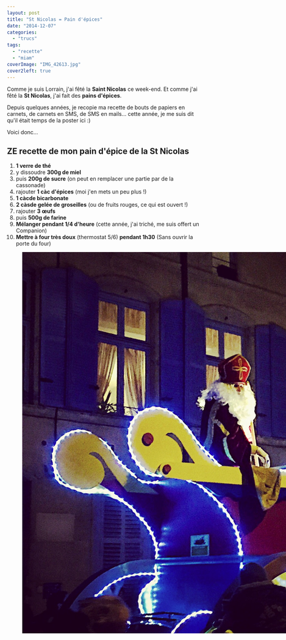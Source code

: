 ```yaml
---
layout: post
title: "St Nicolas = Pain d'épices"
date: "2014-12-07"
categories: 
  - "trucs"
tags: 
  - "recette"
  - "miam"
coverImage: "IMG_42613.jpg"
cover2left: true
---
```


Comme je suis Lorrain, j'ai fêté la **Saint Nicolas** ce week-end. Et comme j'ai fêté la **St Nicolas**, j'ai fait des **pains d'épices**.

Depuis quelques années, je recopie ma recette de bouts de papiers en carnets, de carnets en SMS, de SMS en mails... cette année, je me suis dit qu'il était temps de la poster ici :)

Voici donc...

## ZE recette de mon pain d'épice de la St Nicolas

1. **1 verre de thé**
2. y dissoudre **300g de miel**
3. puis **200g de sucre** (on peut en remplacer une partie par de la cassonade)
4. rajouter **1 càc d'épices** (moi j'en mets un peu plus !)
5. **1 càcde bicarbonate**
6. **2 càsde gelée de groseilles** (ou de fruits rouges, ce qui est ouvert !)
7. rajouter **3 œufs**
8. puis **500g de farine**
9. **Mélanger pendant 1/4 d'heure** (cette année, j'ai triché, me suis offert un Companion)
10. **Mettre à four très doux** (thermostat 5/6) **pendant 1h30** (Sans ouvrir la porte du four)

<figure style="width:1000px">
	<img src="/images/IMG_4244.jpg" alt="St Nicolas">
</figure>
